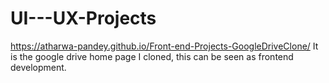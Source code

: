 # UI---UX-Projects

https://atharwa-pandey.github.io/Front-end-Projects-GoogleDriveClone/
It is the google drive home page I cloned, this can be seen as frontend development.
